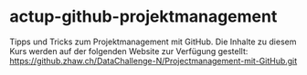 # actup-github-projektmanagement

Tipps und Tricks zum Projektmanagement mit GitHub. Die Inhalte zu diesem Kurs werden auf der folgenden Website zur Verfügung gestellt: https://github.zhaw.ch/DataChallenge-N/Projectmanagement-mit-GitHub.git
